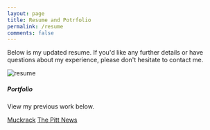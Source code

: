 ```yaml
---
layout: page
title: Resume and Potrfolio
permalink: /resume
comments: false
---
```


<div class="row justify-content-between">
<div class="col-md-8 pr-5">

<p>Below is my updated resume. If you'd like any further details or have questions about my experience, please don't hesitate to contact me.</p>

<p class="mb-5"><img class="shadow-lg" src="{{site.baseurl}}/assets/images/resume.jpg" alt="resume" /></p>

</div>

<div class="col-md-4">

<div class="sticky-top sticky-top-80">
<h5>Portfolio</h5>

<p>View my previous work below.</p>

<a target="_blank" href="https://muckrack.com/alexa-marzina" class="btn btn-danger">Muckrack</a> <a target="_blank" href="https://pittnews.com/staff/?writer=Alexa%20Marzina" class="btn btn-warning">The Pitt News</a>

</div>
</div>
</div>
